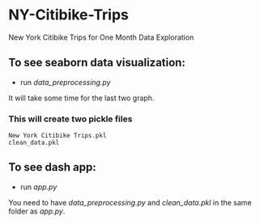 # NY-Citibike-Trips
New York Citibike Trips for One Month Data Exploration

## To see seaborn data visualization:

- run *data_preprocessing.py*

It will take some time for the last two graph.

### This will create two pickle files 
    New York Citibike Trips.pkl
    clean_data.pkl


## To see dash app:
- run *app.py*

You need to have *data_preprocessing.py* and *clean_data.pkl* in the same folder as *app.py*.

